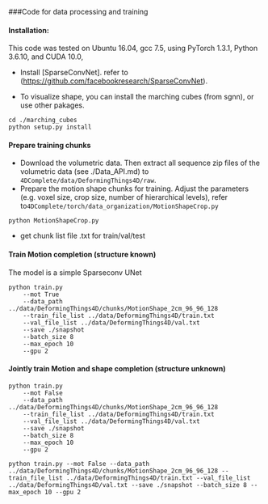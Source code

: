 ###Code for data processing and training

#### Installation:  
This code was tested on Ubuntu 16.04, gcc 7.5, using PyTorch 1.3.1, Python 3.6.10, and CUDA 10.0, 

- Install [SparseConvNet]. refer to (https://github.com/facebookresearch/SparseConvNet).

- To visualize shape, you can install the marching cubes (from sgnn), or use other pakages.  
```
cd ./marching_cubes
python setup.py install
```



#### Prepare training chunks
- Download the volumetric data.  Then extract all sequence zip files of the volumetric data (see ./Data_API.md) to ```4DComplete/data/DeformingThings4D/raw```.
- Prepare the motion shape chunks for training. 
  Adjust the parameters (e.g. voxel size, crop size, number of hierarchical levels), refer to```4DComplete/torch/data_organization/MotionShapeCrop.py```  
```shell
python MotionShapeCrop.py
```
- get chunk list file .txt for train/val/test

#### Train Motion completion (structure known) 
The model is a simple Sparseconv UNet
```shell
python train.py 
    --mot True
    --data_path  ../data/DeformingThings4D/chunks/MotionShape_2cm_96_96_128 
    --train_file_list ../data/DeformingThings4D/train.txt
    --val_file_list ../data/DeformingThings4D/val.txt 
    --save ./snapshot
    --batch_size 8 
    --max_epoch 10 
    --gpu 2
```


#### Jointly train Motion and shape completion (structure unknown)
```shell
python train.py 
    --mot False
    --data_path  ../data/DeformingThings4D/chunks/MotionShape_2cm_96_96_128 
    --train_file_list ../data/DeformingThings4D/train.txt
    --val_file_list ../data/DeformingThings4D/val.txt 
    --save ./snapshot
    --batch_size 8 
    --max_epoch 10 
    --gpu 2
```
```shell
python train.py --mot False --data_path  ../data/DeformingThings4D/chunks/MotionShape_2cm_96_96_128 --train_file_list ../data/DeformingThings4D/train.txt --val_file_list ../data/DeformingThings4D/val.txt --save ./snapshot --batch_size 8 --max_epoch 10 --gpu 2
```

